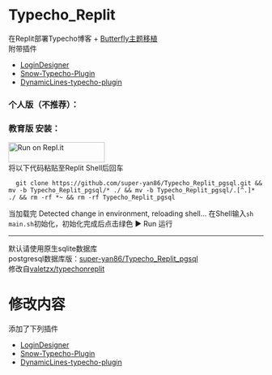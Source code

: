 # Typecho_Replit
在Replit部署Typecho博客 + [Butterfly主题移植](https://blog.wehaox.com/archives/typecho-butterfly.html#cl-3 )</br>
附带插件</br>
- [LoginDesigner](https://github.com/jrotty/LoginDesigner)</br>
- [Snow-Typecho-Plugin](https://github.com/journey-ad/Snow-Typecho-Plugin)</br>
- [DynamicLines-typecho-plugin](https://github.com/1379/DynamicLines-typecho-plugin)</br>

### 个人版（不推荐）：
### 教育版 安装：
<a href="https://repl.it/github/super-yan86/Typecho_Replit">
  <img alt="Run on Repl.it" src="https://repl.it/badge/github/super-yan86/Typecho_Replit" style="height: 40px; width: 190px;" />
</a></br>
将以下代码粘贴至Replit Shell后回车

```git
  git clone https://github.com/super-yan86/Typecho_Replit_pgsql.git && mv -b Typecho_Replit_pgsql/* ./ && mv -b Typecho_Replit_pgsql/.[^.]* ./ && rm -rf *~ && rm -rf Typecho_Replit_pgsql
```

当加载完 Detected change in environment, reloading shell...
在Shell输入`sh main.sh`初始化，初始化完成后点击绿色 ▶ Run 运行

-----------------------------------------------------------------------------------------------------------------

默认请使用原生sqlite数据库</br>
  postgresql数据库版：[super-yan86/Typecho_Replit_pgsql](https://github.com/super-yan86/Typecho_Replit_pgsql)</br>
修改自[valetzx/typechonreplit](https://github.com/valetzx/typechonreplit)

# 修改内容

添加了下列插件

- [LoginDesigner](https://github.com/jrotty/LoginDesigner)
- [Snow-Typecho-Plugin](https://github.com/journey-ad/Snow-Typecho-Plugin)
- [DynamicLines-typecho-plugin](https://github.com/1379/DynamicLines-typecho-plugin)

<!--
# 关于图床

## 推荐使用 PicGo + bilibili 图床

### [点此下载PicGo](https://alist.sayagal.repl.co/d/%E5%B7%A5%E5%85%B7/PicGo-Setup-2.3.0-x64.exe)

### 在 PicGo 中安装bilibili图床插件

- 在线安装

  打开 [PicGo](https://github.com/Molunerfinn/PicGo) 详细窗口，选择**插件设置**，搜索**bili**安装，然后重启应用即可。

- 离线安装

  克隆该项目，复制项目到 以下目录：

  - Windows: `%APPDATA%\picgo\`
  - Linux: `$XDG_CONFIG_HOME/picgo/` or `~/.config/picgo/`
  - macOS: `~/Library/Application\ Support/picgo/`

  切换到新目录执行 `npm install ./picgo-plugin-smms-user`，然后重启应用即可。

### 获取B站SESSDATA

1. 登录[B站](https://www.bilibili.com/)
2. 按`F12`打开控制台
3. 找到`SESSDATA`复制即可![img](https://i0.hdslb.com/bfs/album/4b212e3692523c9baa9bfb4415b89c68fff44557.png)

### 解决B站防盗链（403）

> B站开启了防盗链，利用的是HTTP的Referer属性做判断。如果Referer是他白名单之外的网站，就会返回403

#### 全站图片使用

在外观-设置外观里找到`自定义head标签内位置内容`，设置如下标志，那么全站资源引用都不会携带referrer

```
<meta name="referrer" content="no-referrer">
```

[具体配置点此查看](https://github.com/xlzy520/picgo-plugin-bilibili.git)

PS. 自行启用插件和主题

Snow插件推荐设置，观感较好。
![Snow设置](https://images.weserv.nl/?url=https://article.biliimg.com/bfs/article/dafa22094fc8129879ee352d2763bd41299108a8.png)

[博客原址](https://syblog.repl.co/index.php/archives/3/)
-->
